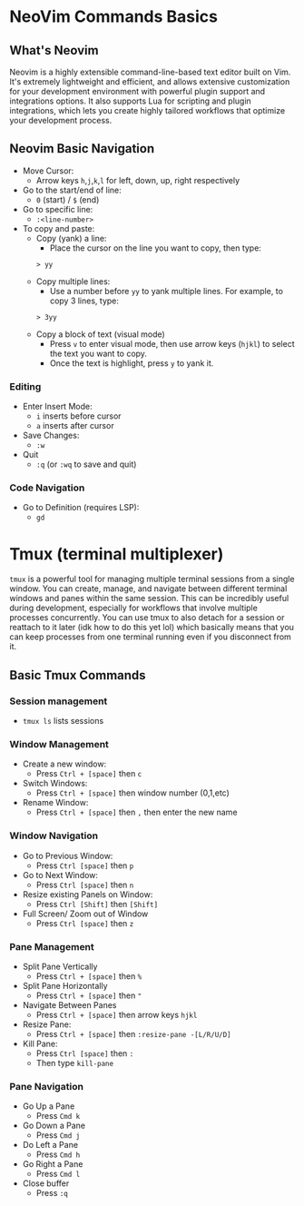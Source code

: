 # NeoVim Commands Basics

## What's Neovim

Neovim is a highly extensible command-line-based text editor built on Vim. It's
extremely lightweight and efficient, and allows extensive customization for your
development environment with powerful plugin support and integrations options.
It also supports Lua for scripting and plugin integrations, which lets you
create highly tailored workflows that optimize your development process.

## Neovim Basic Navigation

- Move Cursor:
  - Arrow keys `h`,`j`,`k`,`l` for left, down, up, right respectively
- Go to the start/end of line:
  - `0` (start) / `$` (end)
- Go to specific line:
  - `:<line-number>`
- To copy and paste:
  - Copy (yank) a line:
    - Place the cursor on the line you want to copy, then type:
    ```
    > yy
    ```
  - Copy multiple lines:
    - Use a number before `yy` to yank multiple lines. For example, to copy 3
      lines, type:
    ```
    > 3yy
    ```
  - Copy a block of text (visual mode)
    - Press `v` to enter visual mode, then use arrow keys (`hjkl`) to select the
      text you want to copy.
    - Once the text is highlight, press `y` to yank it.

### Editing

- Enter Insert Mode:
  - `i` inserts before cursor
  - `a` inserts after cursor
- Save Changes:
  - `:w`
- Quit
  - `:q` (or `:wq` to save and quit)

### Code Navigation

- Go to Definition (requires LSP):
  - `gd`

# Tmux (terminal multiplexer)

`tmux` is a powerful tool for managing multiple terminal sessions from a single
window. You can create, manage, and navigate between different terminal windows
and panes within the same session. This can be incredibly useful during
development, especially for workflows that involve multiple processes
concurrently. You can use tmux to also detach for a session or reattach to it
later (idk how to do this yet lol) which basically means that you can keep
processes from one terminal running even if you disconnect from it.

## Basic Tmux Commands

### Session management

- `tmux ls` lists sessions

### Window Management

- Create a new window:
  - Press `Ctrl + [space]` then `c`
- Switch Windows:
  - Press `Ctrl + [space]` then window number (0,1,etc)
- Rename Window:
  - Press `Ctrl + [space]` then `,` then enter the new name

### Window Navigation

- Go to Previous Window:
  - Press `Ctrl [space]` then `p`
- Go to Next Window:
  - Press `Ctrl [space]` then `n`
- Resize existing Panels on Window:
  - Press `Ctrl [Shift]` then `[Shift]`
- Full Screen/ Zoom out of Window
  - Press `Ctrl [space]` then `z`

### Pane Management

- Split Pane Vertically
  - Press `Ctrl + [space]` then `%`
- Split Pane Horizontally
  - Press `Ctrl + [space]` then `"`
- Navigate Between Panes
  - Press `Ctrl + [space]` then arrow keys `hjkl`
- Resize Pane:
  - Press `Ctrl + [space]` then `:resize-pane -[L/R/U/D]`
- Kill Pane:
  - Press `Ctrl [space]` then `:`
  - Then type `kill-pane`

### Pane Navigation

- Go Up a Pane
  - Press `Cmd k`
- Go Down a Pane
  - Press `Cmd j`
- Do Left a Pane
  - Press `Cmd h`
- Go Right a Pane
  - Press `Cmd l`
- Close buffer
  - Press `:q`
